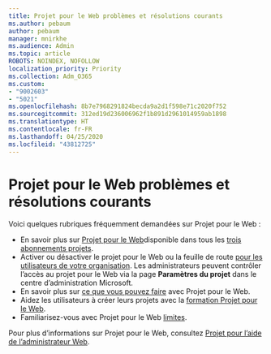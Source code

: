 ```yaml
---
title: Projet pour le Web problèmes et résolutions courants
ms.author: pebaum
author: pebaum
manager: mnirkhe
ms.audience: Admin
ms.topic: article
ROBOTS: NOINDEX, NOFOLLOW
localization_priority: Priority
ms.collection: Adm_O365
ms.custom:
- "9002603"
- "5021"
ms.openlocfilehash: 8b7e7968291824becda9a2d1f598e71c2020f752
ms.sourcegitcommit: 312ed19d236006962f1b891d2961014959ab1898
ms.translationtype: HT
ms.contentlocale: fr-FR
ms.lasthandoff: 04/25/2020
ms.locfileid: "43812725"
---
```

# <a name="project-for-the-web-common-issues-and-resolutions"></a>Projet pour le Web problèmes et résolutions courants

Voici quelques rubriques fréquemment demandées sur Projet pour le Web :

- En savoir plus sur [Projet pour le Web](https://support.microsoft.com/fr-FR/office/what-is-project-for-the-web-c19b2421-3c9d-4037-97c6-f66b6e1d2eb5)disponible dans tous les [trois abonnements projets](https://products.office.com/project/compare-microsoft-project-management-software).
- Activer ou désactiver le projet pour le Web ou la feuille de route [pour les utilisateurs de votre organisation](https://docs.microsoft.com/project-for-the-web/turn-project-for-the-web-off). Les administrateurs peuvent contrôler l’accès au projet pour le Web via la page **Paramètres du projet** dans le centre d’administration Microsoft.
- En savoir plus sur [ce que vous pouvez faire](https://support.office.com/article/what-can-you-do-with-project-for-the-web-b30f5442-be5f-43d2-9072-c95bff778ea1) avec Projet pour le Web.
- Aidez les utilisateurs à créer leurs projets avec la [formation Projet pour le Web](https://support.office.com/article/get-started-with-project-for-the-web-50bf3e29-0f0d-4b7a-9d2c-7c78389b67ad).
- Familiarisez-vous avec Projet pour le Web [limites](https://docs.microsoft.com/project-for-the-web/project-for-the-web-limits-and-boundaries).

Pour plus d’informations sur Projet pour le Web, consultez [Projet pour l’aide de l’administrateur Web](https://docs.microsoft.com/project-for-the-web/projectforweb-admin-home).
